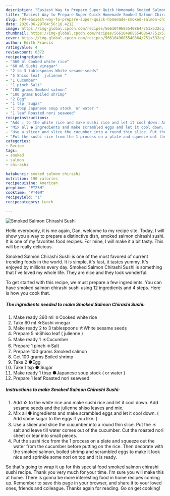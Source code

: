 ```yaml
---
description: "Easiest Way to Prepare Super Quick Homemade Smoked Salmon Chirashi Sushi"
title: "Easiest Way to Prepare Super Quick Homemade Smoked Salmon Chirashi Sushi"
slug: 404-easiest-way-to-prepare-super-quick-homemade-smoked-salmon-chirashi-sushi
date: 2020-06-29T04:56:18.421Z
image: https://img-global.cpcdn.com/recipes/5661049685540864/751x532cq70/smoked-salmon-chirashi-sushi-recipe-main-photo.jpg
thumbnail: https://img-global.cpcdn.com/recipes/5661049685540864/751x532cq70/smoked-salmon-chirashi-sushi-recipe-main-photo.jpg
cover: https://img-global.cpcdn.com/recipes/5661049685540864/751x532cq70/smoked-salmon-chirashi-sushi-recipe-main-photo.jpg
author: Edith Francis
ratingvalue: 4
reviewcount: 6372
recipeingredient:
- "360 ml Cooked white rice"
- "60 ml Sushi vinegar"
- "2 to 3 tablespoons White sesame seeds"
- "5 Shiso leaf  julienne "
- "1 Cucumber"
- "1 pinch Salt"
- "100 grams Smoked salmon"
- "100 grams Boiled shrimp"
- "2 Egg"
- "1 tsp  Sugar"
- "1 tbsp Japanese soup stock  or water "
- "1 leaf Roasted nori seaweed"
recipeinstructions:
- "Add ☆ to the white rice and make sushi rice and let it cool down. Add sesame seeds and the julienne shiso leaves and mix."
- "Mix all ● ingredients and make scrambled eggs and let it cool down. ( Add some sugar to the eggs if you like. )"
- "Use a slicer and slice the cucumber into a round thin slice. Put the ＊ salt and leave till water comes out of the cucumber. Cut the roasted nori sheet or tear into small pieces."
- "Put the sushi rice from the 1 process on a plate and squeeze out the water from the cucumber before putting on the rice. Then decorate with the smoked salmon, boiled shrimp and scrambled eggs to make it look nice and sprinkle some nori on top and it is ready."
categories:
- Recipe
tags:
- smoked
- salmon
- chirashi

katakunci: smoked salmon chirashi 
nutrition: 190 calories
recipecuisine: American
preptime: "PT25M"
cooktime: "PT40M"
recipeyield: "1"
recipecategory: Lunch

---
```



![Smoked Salmon Chirashi Sushi](https://img-global.cpcdn.com/recipes/5661049685540864/751x532cq70/smoked-salmon-chirashi-sushi-recipe-main-photo.jpg)

Hello everybody, it is me again, Dan, welcome to my recipe site. Today, I will show you a way to prepare a distinctive dish, smoked salmon chirashi sushi. It is one of my favorites food recipes. For mine, I will make it a bit tasty. This will be really delicious.

Smoked Salmon Chirashi Sushi is one of the most favored of current trending foods in the world. It is simple, it's fast, it tastes yummy. It's enjoyed by millions every day. Smoked Salmon Chirashi Sushi is something that I've loved my whole life. They are nice and they look wonderful.




To get started with this recipe, we must prepare a few ingredients. You can have smoked salmon chirashi sushi using 12 ingredients and 4 steps. Here is how you cook that.

<!--inarticleads1-->

##### The ingredients needed to make Smoked Salmon Chirashi Sushi:

1. Make ready 360 ml ☆Cooked white rice
1. Take 60 ml ☆Sushi vinegar
1. Make ready 2 to 3 tablespoons ☆White sesame seeds
1. Prepare 5 ☆Shiso leaf ( julienne )
1. Make ready 1 ＊Cucumber
1. Prepare 1 pinch ＊Salt
1. Prepare 100 grams Smoked salmon
1. Get 100 grams Boiled shrimp
1. Take 2 ●Egg
1. Take 1 tsp ● Sugar
1. Make ready 1 tbsp ●Japanese soup stock ( or water )
1. Prepare 1 leaf Roasted nori seaweed




<!--inarticleads2-->

##### Instructions to make Smoked Salmon Chirashi Sushi:

1. Add ☆ to the white rice and make sushi rice and let it cool down. Add sesame seeds and the julienne shiso leaves and mix.
1. Mix all ● ingredients and make scrambled eggs and let it cool down. ( Add some sugar to the eggs if you like. )
1. Use a slicer and slice the cucumber into a round thin slice. Put the ＊ salt and leave till water comes out of the cucumber. Cut the roasted nori sheet or tear into small pieces.
1. Put the sushi rice from the 1 process on a plate and squeeze out the water from the cucumber before putting on the rice. Then decorate with the smoked salmon, boiled shrimp and scrambled eggs to make it look nice and sprinkle some nori on top and it is ready.




So that's going to wrap it up for this special food smoked salmon chirashi sushi recipe. Thank you very much for your time. I'm sure you will make this at home. There is gonna be more interesting food in home recipes coming up. Remember to save this page in your browser, and share it to your loved ones, friends and colleague. Thanks again for reading. Go on get cooking!
